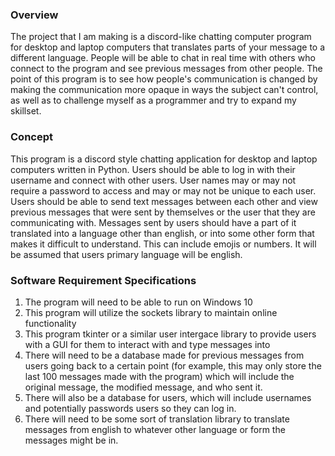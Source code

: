### Overview
The project that I am making is a discord-like chatting computer program for desktop and laptop computers that translates parts of your message to a different language.
People will be able to chat in real time with others who connect to the program and see previous messages from other people. The point of this program is to see how people's
communication is changed by making the communication more opaque in ways the subject can't control, as well as to challenge myself as a programmer and try to expand my
skillset.

### Concept
This program is a discord style chatting application for desktop and laptop computers written in Python. Users should be able to log in with their username and connect with
other users. User names may or may not require a password to access and may or may not be unique to each user. Users should be able to send text messages between each other and
view previous messages that were sent by themselves or the user that they are communicating with. Messages sent by users should have a part of it translated into a language
other than english, or into some other form that makes it difficult to understand. This can include emojis or numbers. It will be assumed that users primary language will be
english.

### Software Requirement Specifications
1. The program will need to be able to run on Windows 10
2. This program will utilize the sockets library to maintain online functionality
3. This program tkinter or a similar user intergace library to provide users with a GUI for them to interact with and type messages into
4. There will need to be a database made for previous messages from users going back to a certain point (for example, this may only store the last 100 messages made with the
program) which will include the original message, the modified message, and who sent it. 
5. There will also be a database for users, which will include usernames and potentially passwords users so they can log in. 
6. There will need to be some sort of translation library to translate messages from english to whatever other language or form the messages might be in.
